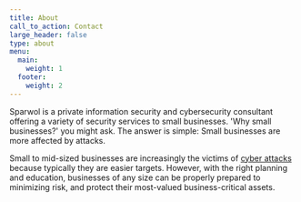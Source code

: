 ```yaml
---
title: About
call_to_action: Contact
large_header: false
type: about
menu:
  main:
    weight: 1
  footer:
    weight: 2
---
```


Sparwol is a private information security and cybersecurity consultant offering a variety of security services to small businesses. 'Why small businesses?' you might ask. The answer is simple: Small businesses are more affected by attacks. 

Small to mid-sized businesses are increasingly the victims of <a href="https://www.prnewswire.com/news-releases/43-of-cyberattacks-target-small-businesses-300729384.html">cyber attacks</a> because typically they are easier targets. However, with the right planning and education, businesses of any size can be properly prepared to minimizing risk, and protect their most-valued business-critical assets.


